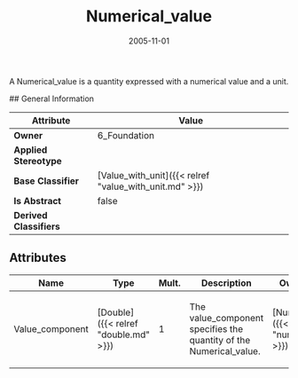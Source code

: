 ﻿---
title: Numerical_value
toc: false
type: specs
date: "2005-11-01"
draft: false
specification: KBL
version: 2.3.sr1
documentType: "Recommendation"
elementType: Class
classes:
  - Numerical_value
menu_name: kbl-2.3.sr1
---
<p>A Numerical_value is a quantity expressed with a numerical value and a unit.</p>
## General Information

| Attribute               | Value |
|-------------------------|-------|
| **Owner**               | 6_Foundation |
| **Applied Stereotype**  |   |
| **Base Classifier**     | [Value_with_unit]({{< relref "value_with_unit.md" >}})<br/>  |
| **Is Abstract**         | false |
| **Derived Classifiers** |   |

## Attributes
|  Name  |  Type  |  Mult.  |  Description  |  Owning Classifier  |
|--------|--------|---------|---------------|--------------|
|Value_component | [Double]({{< relref "double.md" >}}) | 1 | <p>The value_component specifies the quantity of the Numerical_value.</p> | [Numerical_value]({{< relref "numerical_value.md" >}}) |

